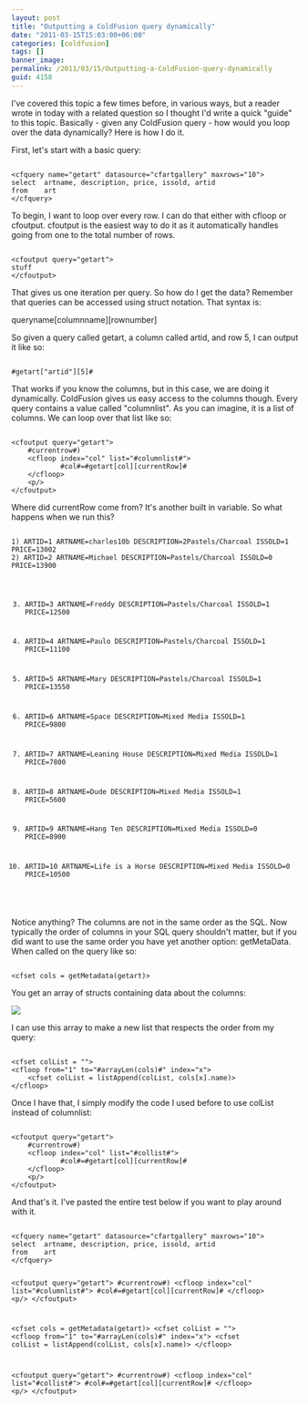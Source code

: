 ```yaml
---
layout: post
title: "Outputting a ColdFusion query dynamically"
date: "2011-03-15T15:03:00+06:00"
categories: [coldfusion]
tags: []
banner_image: 
permalink: /2011/03/15/Outputting-a-ColdFusion-query-dynamically
guid: 4158
---
```


I've covered this topic a few times before, in various ways, but a reader wrote in today with a related question so I thought I'd write a quick "guide" to this topic. Basically - given any ColdFusion query - how would you loop over the data dynamically? Here is how I do it.
<!--more-->
<p>

First, let's start with a basic query:

<p>

<code>
&lt;cfquery name="getart" datasource="cfartgallery" maxrows="10"&gt;
select	artname, description, price, issold, artid
from	art	
&lt;/cfquery&gt;
</code>

<p>

To begin, I want to loop over every row. I can do that either with cfloop or cfoutput. cfoutput is the easiest way to do it as it automatically handles going from one to the total number of rows.

<p>

<code>
&lt;cfoutput query="getart"&gt;
stuff
&lt;/cfoutput&gt;
</code>

<p>

That gives us one iteration per query. So how do I get the data? Remember that queries can be accessed using struct notation. That syntax is:

<p>

queryname[columnname][rownumber]

<p>

So given a query called getart, a column called artid, and row 5, I can output it like so:

<p>

<code>
#getart["artid"][5]#
</code>

<p>

That works if you know the columns, but in this case, we are doing it dynamically. ColdFusion gives us easy access to the columns though. Every query contains a value called "columnlist". As you can imagine, it is a list of columns. We can loop over that list like so:

<p>

<code>
&lt;cfoutput query="getart"&gt;
	#currentrow#) 
	&lt;cfloop index="col" list="#columnlist#"&gt;
			#col#=#getart[col][currentRow]#
	&lt;/cfloop&gt;
	&lt;p/&gt;
&lt;/cfoutput&gt;
</code>

<p>

Where did currentRow come from? It's another built in variable. So what happens when we run this?

<p>

<code>
1) ARTID=1 ARTNAME=charles10b DESCRIPTION=2Pastels/Charcoal ISSOLD=1 PRICE=13002
2) ARTID=2 ARTNAME=Michael DESCRIPTION=Pastels/Charcoal ISSOLD=0 PRICE=13900

3) ARTID=3 ARTNAME=Freddy DESCRIPTION=Pastels/Charcoal ISSOLD=1 PRICE=12500

4) ARTID=4 ARTNAME=Paulo DESCRIPTION=Pastels/Charcoal ISSOLD=1 PRICE=11100

5) ARTID=5 ARTNAME=Mary DESCRIPTION=Pastels/Charcoal ISSOLD=1 PRICE=13550

6) ARTID=6 ARTNAME=Space DESCRIPTION=Mixed Media ISSOLD=1 PRICE=9800

7) ARTID=7 ARTNAME=Leaning House DESCRIPTION=Mixed Media ISSOLD=1 PRICE=7800

8) ARTID=8 ARTNAME=Dude DESCRIPTION=Mixed Media ISSOLD=1 PRICE=5600

9) ARTID=9 ARTNAME=Hang Ten DESCRIPTION=Mixed Media ISSOLD=0 PRICE=8900

10) ARTID=10 ARTNAME=Life is a Horse DESCRIPTION=Mixed Media ISSOLD=0 PRICE=10500
</code>

<p>

 Notice anything? The columns are not in the same order as the SQL. Now typically the order of columns in your SQL query shouldn't matter, but if you did want to use the same order you have yet another option: getMetaData. When called on the query like so:

<p>

<code>
&lt;cfset cols = getMetadata(getart)&gt;
</code>

<p>

You get an array of structs containing data about the columns:

<p>

<img src="https://static.raymondcamden.com/images/ScreenClip47.png" />

<p>

I can use this array to make a new list that respects the order from my query:

<p>

<code>
&lt;cfset colList = ""&gt;
&lt;cfloop from="1" to="#arrayLen(cols)#" index="x"&gt;
	&lt;cfset colList = listAppend(colList, cols[x].name)&gt;
&lt;/cfloop&gt;
</code>

<p>

Once I have that, I simply modify the code I used before to use colList instead of columnlist:

<p>

<code>
&lt;cfoutput query="getart"&gt;
	#currentrow#) 
	&lt;cfloop index="col" list="#collist#"&gt;
			#col#=#getart[col][currentRow]#
	&lt;/cfloop&gt;
	&lt;p/&gt;
&lt;/cfoutput&gt;
</code>

And that's it. I've pasted the entire test below if you want to play around with it.

<code>
&lt;cfquery name="getart" datasource="cfartgallery" maxrows="10"&gt;
select	artname, description, price, issold, artid
from	art	
&lt;/cfquery&gt;

&lt;cfoutput query="getart"&gt;
	#currentrow#) 
	&lt;cfloop index="col" list="#columnlist#"&gt;
			#col#=#getart[col][currentRow]#
	&lt;/cfloop&gt;
	&lt;p/&gt;
&lt;/cfoutput&gt;

&lt;cfset cols = getMetadata(getart)&gt;
&lt;cfset colList = ""&gt;
&lt;cfloop from="1" to="#arrayLen(cols)#" index="x"&gt;
	&lt;cfset colList = listAppend(colList, cols[x].name)&gt;
&lt;/cfloop&gt;

&lt;cfoutput query="getart"&gt;
	#currentrow#) 
	&lt;cfloop index="col" list="#collist#"&gt;
			#col#=#getart[col][currentRow]#
	&lt;/cfloop&gt;
	&lt;p/&gt;
&lt;/cfoutput&gt;
</code>